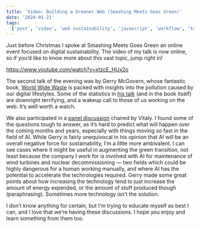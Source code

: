 ```yaml
---
title: 'Video: Building a Greener Web (Smashing Meets Goes Green)'
date: '2024-01-21'
tags:
  ['post', 'video', 'web sustainability', 'javascript', 'workflow', 'tooling']
---
```


Just before Christmas I spoke at Smashing Meets Goes Green an online event focused on digital sustainability. The video of my talk is now online, so if you’d like to know more about this vast topic, jump right in!

https://www.youtube.com/watch?v=xtzcE_HUx2o

The second talk of the evening was by Gerry McGovern, whose fantastic book, [World Wide Waste](https://gerrymcgovern.com/world-wide-waste/) is packed with insights into the pollution caused by our digital lifestyles. Some of the statistics in [his talk](https://www.youtube.com/watch?v=owgJgRo8M9s) (and in the book itself) are downright terrifying, and a wakeup call to those of us working on the web. It’s well worth a watch.

We also participated in a [panel discussion](https://www.youtube.com/watch?v=X3nxBhhTjwI) chaired by Vitaly. I found some of the questions tough to answer, as it’s hard to predict what will happen over the coming months and years, especially with things moving so fast in the field of AI. While Gerry is fairly unequivocal in his opinion that AI will be an overall negative force for sustainability, I’m a little more ambivalent. I can see cases where it might be useful in augmenting the green transition, not least because the company I work for is involved with AI for maintenance of wind turbines and nuclear decommissioning — two fields which could be highly dangerous for a human working manually, and where AI has the potential to accelerate the technologies required. Gerry made some great points about how increasing the technology tend to just increase the amount of energy expended, or the amount of stuff produced though (paraphrasing). Sometimes more technology isn’t the solution.

I don’t know anything for certain, but I’m trying to educate myself as best I can, and I love that we’re having these discussions. I hope you enjoy and learn something from them too.

